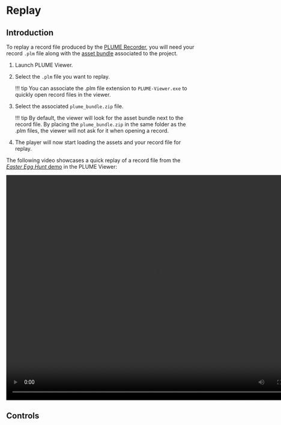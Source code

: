 # Replay

## Introduction

To replay a record file produced by the [PLUME Recorder](../recorder/index.md), you will need your record `.plm` file along with the [asset bundle](../recorder/asset-bundle.md) associated to the project.

1. Launch PLUME Viewer.
2. Select the `.plm` file you want to replay.

    !!! tip
        You can associate the .plm file extension to `PLUME-Viewer.exe` to quickly open record files in the viewer.

3. Select the associated `plume_bundle.zip` file.

    !!! tip
        By default, the viewer will look for the asset bundle next to the record file. By placing the `plume_bundle.zip` in the same folder as the .plm files, the viewer will not ask for it when opening a record.

4. The player will now start loading the assets and your record file for replay.

The following video showcases a quick replay of a record file from the [*Easter Egg Hunt* demo](../demonstration/index.md) in the PLUME Viewer:

<video width="800" height="600" controls autoplay loop>
  <source src="../videos/replay.mp4" type="video/mp4">
Your browser does not support the video tag.
</video>

## Controls

